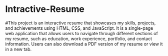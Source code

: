 # Intractive-Resume

#This project is an interactive resume that showcases my skills, projects, and achievements using HTML, CSS, and JavaScript. It is a single-page web application that allows users to navigate through different sections of my resume, such as education, work experience, portfolio, and contact information. Users can also download a PDF version of my resume or view it in a new tab.

